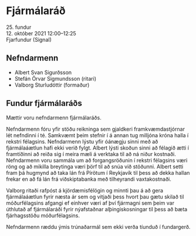 # Fjármálaráð

25\. fundur  
12\. október 2021 12:00–12:25  
Fjarfundur (Signal)

## Nefndarmenn

* Albert Svan Sigurðsson
* Stefán Örvar Sigmundsson (ritari)
* Valborg Sturludóttir (formaður)

## Fundur fjármálaráðs

Mættir voru nefndarmenn fjármálaráðs.

Nefndarmenn fóru yfir stöðu reikninga sem gjaldkeri framkvæmdastjórnar lét nefndinni í té. Samkvæmt þeim stefnir í á annan tug milljóna króna halla í rekstri félagsins. Nefndarmenn lýstu yfir óánægju sinni með að fjármálaáætlun hafi ekki verið fylgt. Albert lýsti skoðun sinni að félagið ætti í framtíðinni að reiða sig í meira mæli á verktaka til að ná niður kostnaði. Nefndarmenn voru sammála um að forgangsröðunin í rekstri félagsins væri röng og að mikilla breytinga væri þörf til að snúa við stöðunni. Albert setti fram þá hugmynd að taka lán frá Pírötum í Reykjavík til þess að dekka hallan frekar en að fá lán frá viðskiptabanka með tilheyrandi vaxtakostnaði.

Valborg ritaði rafpóst á kjördæmisfélögin og minnti þau á að gera fjármálaáætlun fyrir næsta ár sem og vitjaði þess hvort þau gætu skilað til móðurfélagsins afgangi ef einhver væri af því fjármagni sem þeim var úthlutað af fjármálaráði fyrir nýafstaðnar alþingiskosningar til þess að bæta fjárhagsstöðu móðurfélagsins.

Nefndarmenn ræddu ýmis trúnaðarmál sem ekki verða tíunduð í fundargerð.